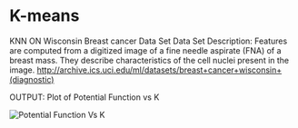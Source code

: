 # K-means
KNN ON Wisconsin Breast cancer Data Set
Data Set Description: Features are computed from a digitized image of a fine needle aspirate (FNA) of a breast mass. They describe characteristics of the cell nuclei present in the image. 
http://archive.ics.uci.edu/ml/datasets/breast+cancer+wisconsin+(diagnostic)


OUTPUT: Plot of Potential Function vs K

![Potential Function Vs K](https://github.com/nitika-garg/K-Means-on-Wisconsin-Breast-cancer-Data/blob/master/PotentialFunctionVsK.png)
